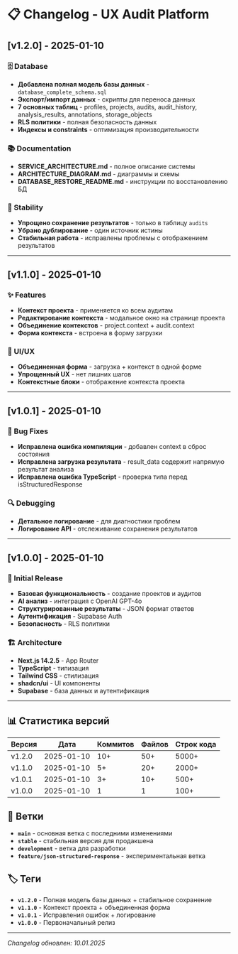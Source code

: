 # 📋 Changelog - UX Audit Platform

## [v1.2.0] - 2025-01-10

### 🗄️ Database
- **Добавлена полная модель базы данных** - `database_complete_schema.sql`
- **Экспорт/импорт данных** - скрипты для переноса данных
- **7 основных таблиц** - profiles, projects, audits, audit_history, analysis_results, annotations, storage_objects
- **RLS политики** - полная безопасность данных
- **Индексы и constraints** - оптимизация производительности

### 📚 Documentation
- **SERVICE_ARCHITECTURE.md** - полное описание системы
- **ARCHITECTURE_DIAGRAM.md** - диаграммы и схемы
- **DATABASE_RESTORE_README.md** - инструкции по восстановлению БД

### 🔧 Stability
- **Упрощено сохранение результатов** - только в таблицу `audits`
- **Убрано дублирование** - один источник истины
- **Стабильная работа** - исправлены проблемы с отображением результатов

---

## [v1.1.0] - 2025-01-10

### ✨ Features
- **Контекст проекта** - применяется ко всем аудитам
- **Редактирование контекста** - модальное окно на странице проекта
- **Объединение контекстов** - project.context + audit.context
- **Форма контекста** - встроена в форму загрузки

### 🎨 UI/UX
- **Объединенная форма** - загрузка + контекст в одной форме
- **Упрощенный UX** - нет лишних шагов
- **Контекстные блоки** - отображение контекста проекта

---

## [v1.0.1] - 2025-01-10

### 🐛 Bug Fixes
- **Исправлена ошибка компиляции** - добавлен context в сброс состояния
- **Исправлена загрузка результата** - result_data содержит напрямую результат анализа
- **Исправлена ошибка TypeScript** - проверка типа перед isStructuredResponse

### 🔍 Debugging
- **Детальное логирование** - для диагностики проблем
- **Логирование API** - отслеживание сохранения результатов

---

## [v1.0.0] - 2025-01-10

### 🚀 Initial Release
- **Базовая функциональность** - создание проектов и аудитов
- **AI анализ** - интеграция с OpenAI GPT-4o
- **Структурированные результаты** - JSON формат ответов
- **Аутентификация** - Supabase Auth
- **Безопасность** - RLS политики

### 🏗️ Architecture
- **Next.js 14.2.5** - App Router
- **TypeScript** - типизация
- **Tailwind CSS** - стилизация
- **shadcn/ui** - UI компоненты
- **Supabase** - база данных и аутентификация

---

## 📊 Статистика версий

| Версия | Дата | Коммитов | Файлов | Строк кода |
|--------|------|----------|--------|------------|
| v1.2.0 | 2025-01-10 | 10+ | 50+ | 5000+ |
| v1.1.0 | 2025-01-10 | 5+ | 20+ | 2000+ |
| v1.0.1 | 2025-01-10 | 3+ | 10+ | 500+ |
| v1.0.0 | 2025-01-10 | 1 | 1 | 100+ |

## 🔄 Ветки

- **`main`** - основная ветка с последними изменениями
- **`stable`** - стабильная версия для продакшена
- **`development`** - ветка для разработки
- **`feature/json-structured-response`** - экспериментальная ветка

## 🏷️ Теги

- **`v1.2.0`** - Полная модель базы данных + стабильное сохранение
- **`v1.1.0`** - Контекст проекта + объединенная форма
- **`v1.0.1`** - Исправления ошибок + логирование
- **`v1.0.0`** - Первоначальный релиз

---

*Changelog обновлен: 10.01.2025*




